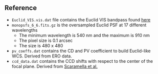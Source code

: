 ## Reference
* `Euclid_VIS.vis.dat` file contains the Euclid VIS bandpass found [here](http://svo2.cab.inta-csic.es/svo/theory/fps3/index.php?mode=browse&gname=Euclid&gname2=VIS&asttype=)
* `monopsfs_6_6.fits.gz` is the oversampled Euclid PSF at 17 different wavelengths
    - The minimum wavelength is 540 nm and the maximum is 910 nm
    - The pixel size is 0.1 arcsec
    - The size is 480 x 480
* `pv_coeffs.dat` contains the CD and PV coefficient to build Euclid-like WCS. Derived from ERO data.
* `ccd_data.dat` contains the CCD shifts with respect to the center of the focal plane. Derived from [Scaramella et al.](https://arxiv.org/abs/2108.01201)
